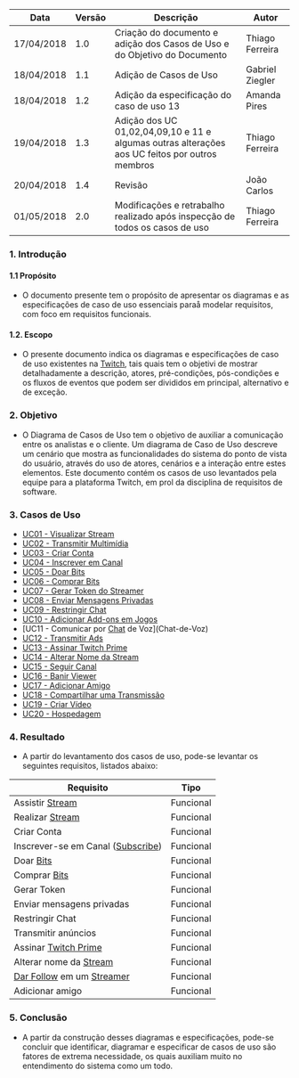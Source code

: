 Data|Versão|Descrição|Autor
-----|------|---------|-------
17/04/2018|1.0|Criação do documento e adição dos Casos de Uso e do Objetivo do Documento|Thiago Ferreira|
18/04/2018|1.1|Adição de Casos de Uso|Gabriel Ziegler|
18/04/2018|1.2|Adição da especificação do caso de uso 13|Amanda Pires|
19/04/2018|1.3|Adição dos UC 01,02,04,09,10 e 11 e algumas outras alterações aos UC feitos por outros membros|Thiago Ferreira
20/04/2018|1.4|Revisão|João Carlos|
01/05/2018|2.0|Modificações e retrabalho realizado após inspecção de todos os casos de uso|Thiago Ferreira|

### 1. Introdução
#### 1.1 Propósito
* O documento presente tem o propósito de apresentar os diagramas e as especificações de caso de uso essenciais paraå modelar requisitos, com foco em requisitos funcionais.

#### 1.2. Escopo
* O presente documento indica os diagramas e especificações de caso de uso existentes na [Twitch](https://github.com/gabrielziegler3/Requisitos-2018-1/wiki/Twitch), tais quais tem o objetivi de mostrar detalhadamente a descrição, atores, pré-condições, pós-condições e os fluxos de eventos que podem ser divididos em principal, alternativo e de exceção.

### 2. Objetivo 
* O Diagrama de Casos de Uso tem o objetivo de auxiliar a comunicação entre os analistas e o cliente. Um diagrama de Caso de Uso descreve um cenário que mostra as funcionalidades do sistema do ponto de vista do usuário, através do uso de atores, cenários e a interação entre estes elementos.
Este documento contém os casos de uso levantados pela equipe para a plataforma Twitch, em prol da disciplina de requisitos de software.

### 3. Casos de Uso

* [UC01 - Visualizar Stream](Visualização-de-Stream)
* [UC02 - Transmitir Multimídia](Transmissão-Multimídia)
* [UC03 - Criar Conta](Criação-de-Conta)
* [UC04 - Inscrever em Canal](Inscrição-em-Canal)
* [UC05 - Doar Bits](Doação-de-Bits)
* [UC06 - Comprar Bits](Compra-de-Bits)
* [UC07 - Gerar Token do Streamer](Geração-de-Token-do-Streamer)
* [UC08 - Enviar Mensagens Privadas](Mensagens-Privadas)
* [UC09 - Restringir Chat](Restrições-de-Chat)
* [UC10 - Adicionar Add-ons em Jogos](Adição-de-Add-ons-em-Jogos)
* [UC11 - Comunicar por [Chat](Group-Chat) de Voz](Chat-de-Voz)
* [UC12 - Transmitir Ads](Transmissão-de-Ads)
* [UC13 - Assinar Twitch Prime](Assinar-Twitch-Prime)
* [UC14 - Alterar Nome da Stream](Alterar-Nome-da-Stream)
* [UC15 - Seguir Canal](Seguir-Canal)
* [UC16 - Banir Viewer](Banir-Viewer)
* [UC17 - Adicionar Amigo](Adição-de-Amigo)
* [UC18 - Compartilhar uma Transmissão](Compartilhar-uma-Transmissão)
* [UC19 - Criar Vídeo](Criação-de-Vídeo)
* [UC20 - Hospedagem](Hosting)

### 4. Resultado 
* A partir do levantamento dos casos de uso, pode-se levantar os seguintes requisitos, listados abaixo:

|Requisito|Tipo|
|---|---|
|Assistir [Stream](https://github.com/gabrielziegler3/Requisitos-2018-1/wiki/Stream)|Funcional|
|Realizar [Stream](https://github.com/gabrielziegler3/Requisitos-2018-1/wiki/Stream)|Funcional|
|Criar Conta|Funcional|
|Inscrever-se em Canal ([Subscribe](https://github.com/gabrielziegler3/Requisitos-2018-1/wiki/Subscribe))|Funcional|
|Doar [Bits](https://github.com/gabrielziegler3/Requisitos-2018-1/wiki/Bits)|Funcional|
|Comprar [Bits](https://github.com/gabrielziegler3/Requisitos-2018-1/wiki/Bits)|Funcional|
|Gerar Token|Funcional|
|Enviar mensagens privadas|Funcional|
|Restringir Chat|Funcional|
|Transmitir anúncios|Funcional|
|Assinar [Twitch Prime](https://github.com/gabrielziegler3/Requisitos-2018-1/wiki/Twitch-Prime)|Funcional|
|Alterar nome da [Stream](https://github.com/gabrielziegler3/Requisitos-2018-1/wiki/Stream)|Funcional|
|[Dar Follow](https://github.com/gabrielziegler3/Requisitos-2018-1/wiki/Dar-follow) em um [Streamer](https://github.com/gabrielziegler3/Requisitos-2018-1/wiki/Streamer)|Funcional|
|Adicionar amigo|Funcional|

### 5. Conclusão
*  A partir da construção desses diagramas e especificações, pode-se concluir que identificar, diagramar e especificar de casos de uso são fatores de extrema necessidade, os quais auxiliam muito no entendimento do sistema como um todo.